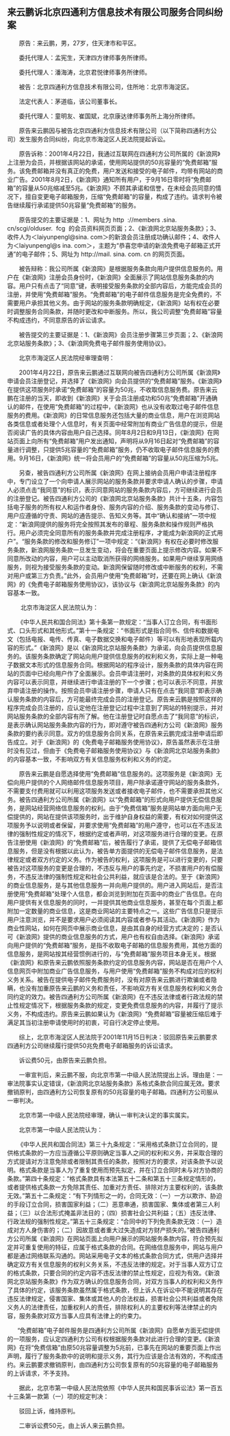 ## 来云鹏诉北京四通利方信息技术有限公司服务合同纠纷案

       原告：来云鹏，男，27岁，住天津市和平区。

       委托代理人：孟宪生，天津四方律师事务所律师。

       委托代理人：潘海涛，北京君悦律师事务所律师。

       被告：北京四通利方信息技术有限公司，住所地：北京市海淀区。

       法定代表人：茅道临，该公司董事长。

       委托代理人：童明友、崔国斌，北京康达律师事务所上海分所律师。

       原告来云鹏因与被告北京四通利方信息技术有限公司（以下简称四通利方公司）发生服务合同纠纷，向北京市海淀区人民法院提起诉讼。

       原告诉称：2001年4月22日，我通过互联网在四通利方公司所属的《新浪网》上注册为会员，并根据该网站的承诺，使用网站提供的50兆容量的“免费邮箱”服务。该免费邮箱并没有真正的免费，用户发送和接受的电子邮件，均带有网站的商业广告。2001年8月2日，《新浪网》通知所有用户，于9月16日零时将“免费邮箱”的容量从50兆缩减至5兆。《新浪网》不顾其承诺和信誉，在未经会员同意的情况下，擅自变更电子邮箱服务，压缩“免费邮箱”的容量，构成了违约。请求判令被告继续履行承诺提供50兆容量“免费邮箱”的服务。

       原告提交的主要证据是：1、网址为 http  ://members .sina. cn/scgi/olduser.  fcg  的会员资料网页页面；2、《新浪网北京站服务条款》；3、收件人为＜laiyunpengl@sina. com＞的新浪会员注册成功确认邮件；4、收件人为＜laiyunpengl@s ina. com＞，主题为“恭喜您申请的新浪免费电子邮箱正式开通”的电子邮件；5、网址为 http://mail. sina. com. cn 的网页页面。

       被告辩称：我公司所属《新浪网》是根据服务条款向用户提供信息服务的。用户在《新浪网》注册会员身份时，《新浪网》全面展示了网站信息服务条款的内容。用户只有点击了“同意”键，表明接受服务条款的全部内容后，方能完成会员的注册，并使用“免费邮箱”服务。“免费邮箱”的电子邮件信息服务是完全免费的，不需要用户承担其他义务。由于网站的服务条款明确规定，《新浪网》站有权在必要时调整服务合同条款，并随时更改和中断服务。所以，我公司调整“免费邮箱”容量不构成违约，不同意原告的诉讼请求。

       被告提交的主要证据是：1、《新浪网》会员注册步骤第三步页面；2、《新浪网北京站服务条款》；3、《新浪网免费电子邮件服务使用协议》。

       北京市海淀区人民法院经审理查明：

       2001年4月22日，原告来云鹏通过互联网向被告四通利方公司所属《新浪网》申请会员注册登记，并选择了《新浪网》向会员提供的“免费邮箱”服务。《新浪网》在提供这项服务时承诺“免费邮箱”的容量为50兆，不收取信息服务费。原告来云鹏在注册的当天，即收到《新浪网》关于会员注册成功和50兆“免费邮箱”开通确认的邮件，在使用“免费邮箱”的过程中，《新浪网》也从没有收取过电子邮件信息服务的费用。《新浪网》的日常信息服务还包括大量的商业信息，用户在浏览网站各类信息或者处理个人信息时，有关页面中经常附加有商业广告信息的提示，但是否阅读广告的具体内容由用户自己选择。同年8月2日和9月13日，《新浪网》在网站页面上向所有“免费邮箱”用户发出通知，声明将从9月16日起对“免费邮箱”的容量进行调整，只提供5兆容量的“免费邮箱”服务，仍不收取电子邮件信息服务的费用。9月16日，《新浪网》统一将会员用户的“免费邮箱”的容量从50兆压缩为5兆。

       另查，被告四通利方公司所属《新浪网》在网上接纳会员用户申请注册程序中，专门设立了一个向申请人展示网站的服务条款并要求申请人确认的步骤，申请人必须点击“我同意”的标识，表示同意网站的服务条款内容后，方可继续进行会员的注册登记。被告四通利方公司的《新浪网北京站服务条款》共计十五条，内容包括电子服务的所有权人和运作者身份、服务内容的介绍、服务条款的变动与修订、用户应遵循的守责、网站的通告提示、告知义务等。其中“确认和接纳”一项中规定：“新浪网提供的服务将完全按照其发布的章程、服务条款和操作规则严格执行。用户必须完全同意所有的服务条款并完成注册程序，才能成为新浪网的正式用户”。“服务条款的修改和服务修订”一项中规定：“《新浪网》有权在必要时修改服务条款，新浪网服务条款一旦发生变动，将会在重要页面上提示修改内容。如果不同意所改动的内容，用户可以主动取消所获得的网络服务。如果用户继续享用网络服务，则视为接受服务条款的变动。新浪网保留随时修改或中断服务的权利，不需对用户或第三方负责。”此外，会员用户使用“免费邮箱”时，还要在网上确认《新浪网》的《免费电子邮箱服务使用协议》，该协议与《新浪网北京站服务条款》的内容基本一致。

        北京市海淀区人民法院认为：

      《中华人民共和国合同法》第十条第一款规定：“当事人订立合同，有书面形式、口头形式和其他形式。”第十一条规定：“书面形式是指合同书、信件和数据电文（包括电报、电传、传真、电子数据交换和电子邮件）等可以有形地表现所载内容的形式。”《新浪网》是以《新浪网北京站服务条款》为承诺，向会员提供信息服务的。该服务条款确定了网站向用户提供信息服务的权利和义务，实际上是一种电子数据文本形式的信息服务合同。根据网站的程序设计，服务条款的具体内容在网站的页面中已经向用户作了全面展示。会员申请注册时，对条款的具体权利和义务内容可以表示同意，并继续进行申请注册的下一个步骤；也可以表示不同意，并放弃申请注册的操作。按照会员申请注册步骤，申请人只有在点击“我同意”即表示确认服务条款的内容后，方可能最终完成会员的注册登记。原告来云鹏是按照这样的程序完成会员注册的，应认定他在注册登记过程中注意到了网站的特别提示，并对网站服务条款的全部内容有所了解。他在注册登记时自愿点击了“我同意”的标识，是表示确认网站服务条款内容的行为，即对遵守被告四通利方公司《新浪网》服务条款的要约表示同意。双方的信息服务合同关系，在原告来云鹏完成注册申请后即告成立。对于《新浪网》的《免费电子邮箱服务使用协议》，原告虽然表示在注册时没有见过，但由于《免费电子邮箱服务使用协议》与《新浪网北京站服务条款》的内容基本一致，不影响双方有关信息服务权利和义务的约定。

       原告来云鹏是自愿选择使用“免费邮箱”信息服务的。这项服务是《新浪网》无偿向用户提供的个人网络邮件信息服务项目，用户除承诺遵守网站的服务条款外，不需要支付费用就可以利用这项服务发送或者接收电子邮件，也不需要承担其他义务。被告四通利方公司所属《新浪网》以“免费邮箱”的形式向用户提供无偿信息服务，是网站经营网络信息服务的权利。由于“免费信箱”服务是网站单方面向用户无偿提供的，网站在提供该项服务时，出于维护自身权益的需要，有权对如何提供这项服务予以说明或者保留，并要求使用“免费邮箱”的用户遵守，也可以在不违反法律的强制性规定的情况下，根据约定或者声明，对这项服务进行合理的变更。在原告注册使用《新浪网》的“免费邮箱”后，被告履行了承诺，提供了无偿电子邮箱信息服务，但是没有根据以此认为，被告单方面提供的无偿电子邮件信息服务，是法律规定或者双方约定的义务。作为被告的权利，这项服务是可以进行变更的，只要被告对这项服务的变更是合理的，不违反与用户的事先约定，不损害用户的有偿服务，不违反法律的强制性规定和社会公共利益，就应该是合法的。至于《新浪网》的商业信息服务，是与其他信息服务一并向用户提供的。用户进入网站后，是否注册使用“免费邮箱”处理个人信息，都会浏览到附加在页面中的商业广告信息。在向用户提供有关信息服务的同时，一并提供其他商业信息服务，甚至在每个页面上都附加一定数量的商业信息，这是商业网站的主要特点之一。这些广告信息只是提示用户注意浏览，并不是要求用户必须阅读其内容或者参与其活动。《新浪网》作为商业性网站，如何在网页中展示商业信息，是由其自身的经营方式决定的；是否认可《新浪网》提供的商业信息服务的方式，用户也有权自由选择。《新浪网》承诺向用户提供的“免费邮箱”服务，是指不收取电子邮箱的信息服务费用，其他方面的信息服务，是网站按其经营惯例进行的，与“免费邮箱”服务项目本身无关。根据《新浪网》和原告来云鹏依照服务条款约定的信息服务内容，网站是否在用户个人信息网页中附加商业广告信息服务，与用户使用“免费邮箱”服务不构成对应的权利义务关系。被告在提供电子邮件免费服务时，没有对原告来云鹏进行欺骗或者隐瞒，也没有加重原告来云鹏的义务和责任，不影响双方有关信息服务权利和义务合同约定的效力。被告四通利方公司所属《新浪网》在不违反法律或者行政法规的禁止性规定情况下，根据服务条款的规定，变更免费信息服务的内容，并履行了提示义务，不构成违约。原告来云鹏如果认为《新浪网》“免费邮箱”容量被压缩后难于满足其当初注册申请使用时的初衷，可自行决定停止使用。

       综上，北京市海淀区人民法院于2001年11月15日判决：驳回原告来云鹏要求四通利方公司继续履行提供50兆免费电子邮箱服务的诉讼请求。

       诉讼费50元，由原告来云鹏负担。

       一审宣判后，来云鹏不服，向北京市第一中级人民法院提出上诉。理由是：一审法院事实认定错误，《新浪网北京站服务条款》系格式条款合同应属无效。要求撤销原判，由四通利方公司恢复原有的50兆容量的电子邮箱。四通利方公司服从一审判决。

       北京市第一中级人民法院经审理，确认一审判决认定的事实属实。

       北京市第一中级人民法院认为：

      《中华人民共和国合同法》第三十九条规定：“采用格式条款订立合同的，提供格式条款的一方应当遵循公平原则确定当事人之间的权利和义务，并采取合理的方式提请对方注意免除或者限制其责任的条款，按照对方的要求，对该条款予以说明。格式条款是当事人为了重复使用而预先拟定，并在订立合同时未与对方协商的条款。”第四十条规定：“格式条款具有本法第五十二条和第五十三条规定情形的，或者提供格式条款一方免除其责任、加重对方责任、排除对方主要权利的，该条款无效。”第五十二条规定：“有下列情形之一的，合同无效：（一）一方以欺诈、胁迫的手段订立合同，损害国家利益；（二）恶意串通，损害国家、集体或者第三人利益；（三）以合法形式掩盖非法目的；（四）损害社会公共利益；（五）违反法律、行政法规的强制性规定。”第五十三条规定：“合同中的下列免责条款无效：（一）造成对方人身伤害的；（二）因故意或者重大过失造成对方财产损失的。”被告四通利方公司所属《新浪网》在网站页面上向用户展示的网站服务条款内容，符合预先拟定并可重复使用的特征，应属于格式条款的合同。在网络信息服务中，网站与用户都是通过网络联系沟通的。网站采用电子文本的格式条款合同方式，供用户选择并确定双方有关信息服务的权利义务关系，不违反法律的规定。对于当事人双方订立的格式条款，只要合同的约定内容不违反法律的禁止性规定，应视为有效。《新浪网北京站服务条款》作为双方确认的信息服务合同，对双方当事人的权利和义务作了具体的约定，该服务条款虽然属于格式条款，但上诉人在诉讼中不能说明其存在违反法律规定，侵害国家、集体或其他人的合法权益，损害社会公共利益或者免除义务人的法律责任，加重权利人的责任，排除权利人的主要权利等法律禁止的内容，服务条款对双方当事人应具有法律上的约束力。

      “免费邮箱”电子邮件服务是四通利方公司所属《新浪网》自愿单方面无偿提供的一项服务，应认定四通利方公司有权根据服务条款对此进行合理的变更。《新浪网》在将“免费信箱”由原50兆容量调整为5兆前，已事先在网站的重要页面上作出声明，履行了服务条款中的说明和提示义务，其行为应该是合法有效的，不构成违约。来云鹏要求撤销原判，由四通利方公司恢复原有的50兆容量的电子邮箱服务的上诉请求，不予支持。

       据此，北京市第一中级人民法院依照《中华人民共和国民事诉讼法》第一百五十三条第一款第（一）项的规定判决：

       驳回上诉，维持原判。

       二审诉讼费50元，由上诉人来云鹏负担。

